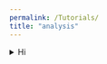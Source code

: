 ```yaml
---
permalink: /Tutorials/
title: "analysis"
---
```


<details>
<summary>Hi</summary>
This section will show u how to discuss with people.
</details>
